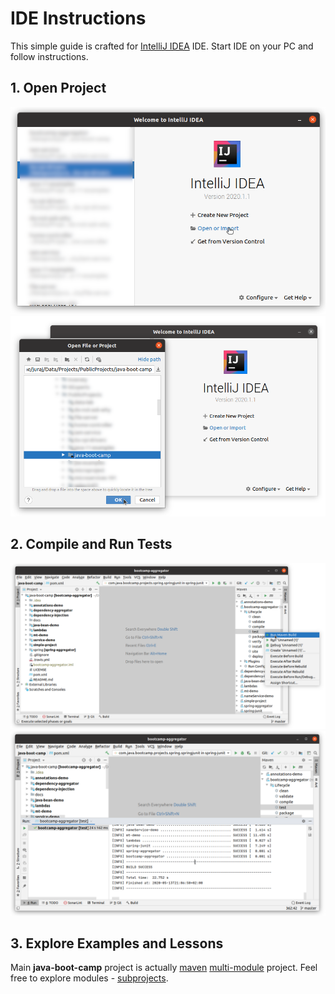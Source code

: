# IDE  Instructions
This simple guide is crafted for [IntelliJ IDEA](docs/ide-instructions.md) IDE.
Start IDE on your PC and follow instructions.

## 1. Open Project
![idescreen-001](ide-screens/screen-001.png)
![idescreen-002](ide-screens/screen-002.png)

## 2. Compile and Run Tests
![idescreen-003](ide-screens/screen-003.png)
![idescreen-004](ide-screens/screen-004.png)

## 3. Explore Examples and Lessons
Main __java-boot-camp__ project is actually 
[maven](https://maven.apache.org/) [multi-module](https://maven.apache.org/guides/mini/guide-multiple-modules.html) project.
Feel free to explore modules - [subprojects](../..).
